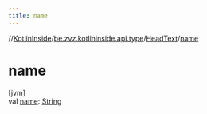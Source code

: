 ```yaml
---
title: name
---
```

//[KotlinInside](../../../index.html)/[be.zvz.kotlininside.api.type](../index.html)/[HeadText](index.html)/[name](name.html)



# name



[jvm]\
val [name](name.html): [String](https://kotlinlang.org/api/latest/jvm/stdlib/kotlin/-string/index.html)




